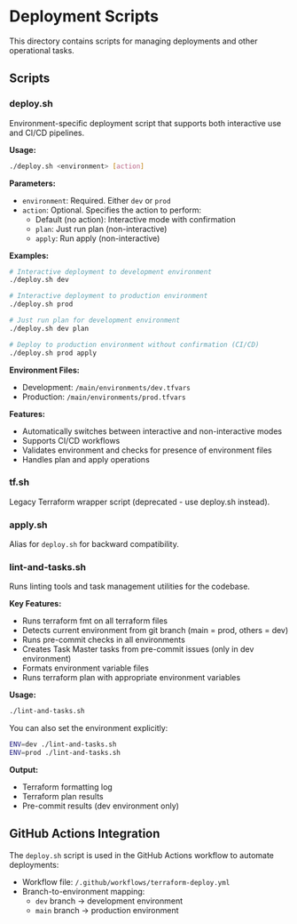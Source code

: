 # Deployment Scripts

This directory contains scripts for managing deployments and other operational tasks.

## Scripts

### deploy.sh

Environment-specific deployment script that supports both interactive use and CI/CD pipelines.

**Usage:**
```bash
./deploy.sh <environment> [action]
```

**Parameters:**
- `environment`: Required. Either `dev` or `prod`
- `action`: Optional. Specifies the action to perform:
  - Default (no action): Interactive mode with confirmation
  - `plan`: Just run plan (non-interactive)
  - `apply`: Run apply (non-interactive)

**Examples:**
```bash
# Interactive deployment to development environment
./deploy.sh dev

# Interactive deployment to production environment
./deploy.sh prod

# Just run plan for development environment
./deploy.sh dev plan

# Deploy to production environment without confirmation (CI/CD)
./deploy.sh prod apply
```

**Environment Files:**
- Development: `/main/environments/dev.tfvars`
- Production: `/main/environments/prod.tfvars`

**Features:**
- Automatically switches between interactive and non-interactive modes
- Supports CI/CD workflows
- Validates environment and checks for presence of environment files
- Handles plan and apply operations

### tf.sh

Legacy Terraform wrapper script (deprecated - use deploy.sh instead).

### apply.sh

Alias for `deploy.sh` for backward compatibility.

### lint-and-tasks.sh

Runs linting tools and task management utilities for the codebase.

**Key Features:**
- Runs terraform fmt on all terraform files
- Detects current environment from git branch (main = prod, others = dev)
- Runs pre-commit checks in all environments
- Creates Task Master tasks from pre-commit issues (only in dev environment)
- Formats environment variable files
- Runs terraform plan with appropriate environment variables

**Usage:**
```bash
./lint-and-tasks.sh
```

You can also set the environment explicitly:
```bash
ENV=dev ./lint-and-tasks.sh
ENV=prod ./lint-and-tasks.sh
```

**Output:**
- Terraform formatting log
- Terraform plan results
- Pre-commit results (dev environment only)

## GitHub Actions Integration

The `deploy.sh` script is used in the GitHub Actions workflow to automate deployments:

- Workflow file: `/.github/workflows/terraform-deploy.yml`
- Branch-to-environment mapping:
  - `dev` branch → development environment
  - `main` branch → production environment
